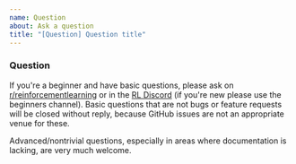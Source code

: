 ```yaml
---
name: Question
about: Ask a question
title: "[Question] Question title"
---
```



### Question

If you're a beginner and have basic questions, please ask on
[r/reinforcementlearning](https://www.reddit.com/r/reinforcementlearning/)
or in the [RL Discord](https://discord.com/invite/xhfNqQv)
(if you're new please use the beginners channel).
Basic questions that are not bugs or feature requests will be closed without reply,
because GitHub issues are not an appropriate venue for these.

Advanced/nontrivial questions, especially in areas where documentation is lacking, are very much welcome.
